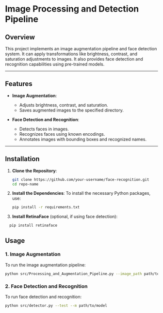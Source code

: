 # Image Processing and Detection Pipeline

## Overview

This project implements an image augmentation pipeline and face detection system. It can apply transformations like brightness, contrast, and saturation adjustments to images. It also provides face detection and recognition capabilities using pre-trained models.

***

## Features

- **Image Augmentation**: 
  - Adjusts brightness, contrast, and saturation.
  - Saves augmented images to the specified directory.
  
- **Face Detection and Recognition**:
  - Detects faces in images.
  - Recognizes faces using known encodings.
  - Annotates images with bounding boxes and recognized names.

***

## Installation

1. **Clone the Repository**:
   ```bash
   git clone https://github.com/your-username/face-recognition.git
   cd repo-name

1. **Install the Dependencies**: To install the necessary Python packages, use:
   ```bash
   pip install -r requirements.txt

3. **Install RetinaFace** (optional, if using face detection):
  ```bash
    pip install retinaface
  ```
  ## Usage
  
  ### 1. Image Augmentation
  
  To run the image augmentation pipeline:
  
  ```bash
  python src/Processing_and_Augmentation_Pipeline.py --image_path path/to/image --output_folder path/to/output
  ```

  ### 2. Face Detection and Recognition

  To run face detection and recognition:
  
  ```bash
  python src/detector.py --test --m path/to/model



